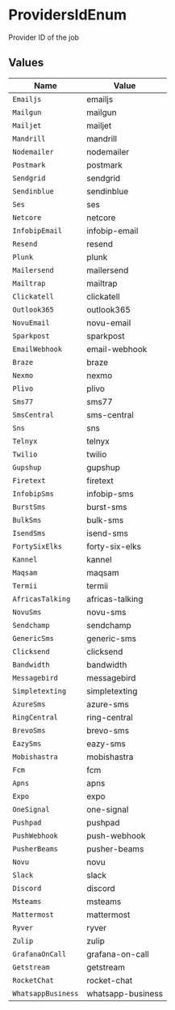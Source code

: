 # ProvidersIdEnum

Provider ID of the job


## Values

| Name               | Value              |
| ------------------ | ------------------ |
| `Emailjs`          | emailjs            |
| `Mailgun`          | mailgun            |
| `Mailjet`          | mailjet            |
| `Mandrill`         | mandrill           |
| `Nodemailer`       | nodemailer         |
| `Postmark`         | postmark           |
| `Sendgrid`         | sendgrid           |
| `Sendinblue`       | sendinblue         |
| `Ses`              | ses                |
| `Netcore`          | netcore            |
| `InfobipEmail`     | infobip-email      |
| `Resend`           | resend             |
| `Plunk`            | plunk              |
| `Mailersend`       | mailersend         |
| `Mailtrap`         | mailtrap           |
| `Clickatell`       | clickatell         |
| `Outlook365`       | outlook365         |
| `NovuEmail`        | novu-email         |
| `Sparkpost`        | sparkpost          |
| `EmailWebhook`     | email-webhook      |
| `Braze`            | braze              |
| `Nexmo`            | nexmo              |
| `Plivo`            | plivo              |
| `Sms77`            | sms77              |
| `SmsCentral`       | sms-central        |
| `Sns`              | sns                |
| `Telnyx`           | telnyx             |
| `Twilio`           | twilio             |
| `Gupshup`          | gupshup            |
| `Firetext`         | firetext           |
| `InfobipSms`       | infobip-sms        |
| `BurstSms`         | burst-sms          |
| `BulkSms`          | bulk-sms           |
| `IsendSms`         | isend-sms          |
| `FortySixElks`     | forty-six-elks     |
| `Kannel`           | kannel             |
| `Maqsam`           | maqsam             |
| `Termii`           | termii             |
| `AfricasTalking`   | africas-talking    |
| `NovuSms`          | novu-sms           |
| `Sendchamp`        | sendchamp          |
| `GenericSms`       | generic-sms        |
| `Clicksend`        | clicksend          |
| `Bandwidth`        | bandwidth          |
| `Messagebird`      | messagebird        |
| `Simpletexting`    | simpletexting      |
| `AzureSms`         | azure-sms          |
| `RingCentral`      | ring-central       |
| `BrevoSms`         | brevo-sms          |
| `EazySms`          | eazy-sms           |
| `Mobishastra`      | mobishastra        |
| `Fcm`              | fcm                |
| `Apns`             | apns               |
| `Expo`             | expo               |
| `OneSignal`        | one-signal         |
| `Pushpad`          | pushpad            |
| `PushWebhook`      | push-webhook       |
| `PusherBeams`      | pusher-beams       |
| `Novu`             | novu               |
| `Slack`            | slack              |
| `Discord`          | discord            |
| `Msteams`          | msteams            |
| `Mattermost`       | mattermost         |
| `Ryver`            | ryver              |
| `Zulip`            | zulip              |
| `GrafanaOnCall`    | grafana-on-call    |
| `Getstream`        | getstream          |
| `RocketChat`       | rocket-chat        |
| `WhatsappBusiness` | whatsapp-business  |